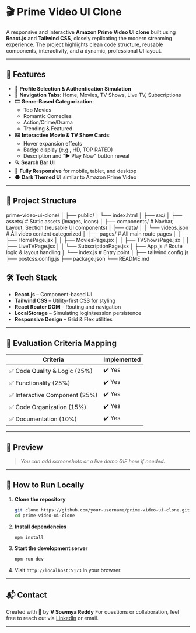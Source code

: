 
# 🎬 Prime Video UI Clone

A responsive and interactive **Amazon Prime Video UI clone** built using **React.js** and **Tailwind CSS**, closely replicating the modern streaming experience. The project highlights clean code structure, reusable components, interactivity, and a dynamic, professional UI layout.

---

## 🚀 Features

- 🔐 **Profile Selection & Authentication Simulation**
- 🧭 **Navigation Tabs**: Home, Movies, TV Shows, Live TV, Subscriptions
- 🎞️ **Genre-Based Categorization**:
  - Top Movies
  - Romantic Comedies
  - Action/Crime/Drama
  - Trending & Featured
- 🖼️ **Interactive Movie & TV Show Cards**:
  - Hover expansion effects
  - Badge display (e.g., HD, TOP RATED)
  - Description and "▶ Play Now" button reveal
- 🔍 **Search Bar UI**
- 📱 **Fully Responsive** for mobile, tablet, and desktop
- 🌑 **Dark Themed UI** similar to Amazon Prime Video

---

## 📂 Project Structure

prime-video-ui-clone/
│
├── public/
│ └── index.html
│
├── src/
│ ├── assets/ # Static assets (images, icons)
│ ├── components/ # Navbar, Layout, Section (reusable UI components)
│ ├── data/
│ │ └── videos.json # All video content categorized
│ ├── pages/ # All main route pages
│ │ ├── HomePage.jsx
│ │ ├── MoviesPage.jsx
│ │ ├── TVShowsPage.jsx
│ │ ├── LiveTVPage.jsx
│ │ └── SubscriptionPage.jsx
│ ├── App.js # Route logic & layout handling
│ └── index.js # Entry point
│
├── tailwind.config.js
├── postcss.config.js
├── package.json
└── README.md


## 🛠️ Tech Stack

- **React.js** – Component-based UI
- **Tailwind CSS** – Utility-first CSS for styling
- **React Router DOM** – Routing and navigation
- **LocalStorage** – Simulating login/session persistence
- **Responsive Design** – Grid & Flex utilities

---

## 🧠 Evaluation Criteria Mapping

| Criteria                           | Implemented |
|------------------------------------|-------------|
| ✅ Code Quality & Logic (25%)       | ✔️ Yes       |
| ✅ Functionality (25%)              | ✔️ Yes       |
| ✅ Interactive Component (25%)      | ✔️ Yes       |
| ✅ Code Organization (15%)          | ✔️ Yes       |
| ✅ Documentation (10%)              | ✔️ Yes       |

---

## 📸 Preview

> _You can add screenshots or a live demo GIF here if needed._

---

## 📄 How to Run Locally

1. **Clone the repository**  
   ```bash
   git clone https://github.com/your-username/prime-video-ui-clone.git
   cd prime-video-ui-clone


2. **Install dependencies**

   ```bash
   npm install
   ```

3. **Start the development server**

   ```bash
   npm run dev
   ```

4. Visit `http://localhost:5173` in your browser.

---

## 📬 Contact

Created with 💙 by **V Sowmya Reddy**
For questions or collaboration, feel free to reach out via [LinkedIn](https://www.linkedin.com) or email.

---

